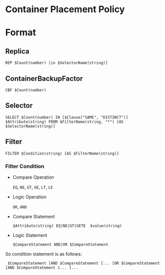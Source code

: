 # Container Placement Policy

# Format

## Replica

```
REP $Count(number) [in $SelectorName(string)]
```

## ContainerBackupFactor

```
CBF $Count(number)
```

## Selector

```
SELECT $Count(number) IN [$Clause("SAME", "DISTINCT")] $Attribute(string) FROM $FilterName(string, "*") [AS $SelectorName(string)]
```

## Filter

```
FILTER $Condition(string) [AS $FilterName(string)]
```

### Filter Condition


  * Compare Operation

    `EQ`, `NE`, `GT`, `GE`, `LT`, `LE` 

  * Logic Operation

    `OR`, `AND`

  * Compare Statement

    ```
    $Attribute(string) EQ|NE|GT|GETE  $value(string)
    ```

  * Logic Statement

    ```
    $CompareStatement AND|OR $CompareStatement
    ```
    
So condition statement is as follows:

```
 $CompareStatement [AND $CompareStatement ]... [OR $CompareStatement [AND $CompareStatement ]... ]...
```



